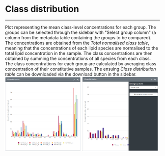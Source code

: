 Class distribution
=======================
---

Plot representing the mean class-level concentrations for each group. The groups can be selected through the sidebar with "Select group column" (a column from the metadata table containing the groups to be compared).  
The concentrations are obtained from the *Total normalised class table*, meaning that the concentrations of each lipid species are normalised to the total lipid concentration in the sample. The class concentrations are then obtained by summing the concentrations of all species from each class.  
The class concentrations for each group are calculated by averaging class concentration of their constitutive samples. The ensuing *Class distribution table* can be downloaded via the download button in the sidebar.     
<img src="./img/visualise_lips_class_distribution_1.png" width="49%">
<img src="./img/visualise_lips_class_distribution_2.png" width="49%">
